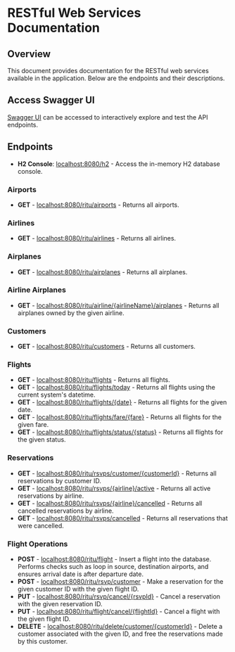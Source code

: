 # RESTful Web Services Documentation

## Overview
This document provides documentation for the RESTful web services available in the application. Below are the endpoints and their descriptions.

## Access Swagger UI
[Swagger UI](http://localhost:8080/swagger-ui/index.html) can be accessed to interactively explore and test the API endpoints.

## Endpoints
- **H2 Console**: [localhost:8080/h2](http://localhost:8080/h2) - Access the in-memory H2 database console.

### Airports
- **GET** - [localhost:8080/ritu/airports](http://localhost:8080/ritu/airports) - Returns all airports.

### Airlines
- **GET** - [localhost:8080/ritu/airlines](http://localhost:8080/ritu/airlines) - Returns all airlines.

### Airplanes
- **GET** - [localhost:8080/ritu/airplanes](http://localhost:8080/ritu/airplanes) - Returns all airplanes.

### Airline Airplanes
- **GET** - [localhost:8080/ritu/airline/{airlineName}/airplanes](http://localhost:8080/ritu/airline/{airlineName}/airplanes) - Returns all airplanes owned by the given airline.

### Customers
- **GET** - [localhost:8080/ritu/customers](http://localhost:8080/ritu/customers) - Returns all customers.

### Flights
- **GET** - [localhost:8080/ritu/flights](http://localhost:8080/ritu/flights) - Returns all flights.
- **GET** - [localhost:8080/ritu/flights/today](http://localhost:8080/ritu/flights/today) - Returns all flights using the current system's datetime.
- **GET** - [localhost:8080/ritu/flights/{date}](http://localhost:8080/ritu/flights/{date}) - Returns all flights for the given date.
- **GET** - [localhost:8080/ritu/flights/fare/{fare}](http://localhost:8080/ritu/flights/fare/{fare}) - Returns all flights for the given fare.
- **GET** - [localhost:8080/ritu/flights/status/{status}](http://localhost:8080/ritu/flights/status/{status}) - Returns all flights for the given status.

### Reservations
- **GET** - [localhost:8080/ritu/rsvps/customer/{customerId}](http://localhost:8080/ritu/rsvps/customer/{customerId}) - Returns all reservations by customer ID.
- **GET** - [localhost:8080/ritu/rsvps/{airline}/active](http://localhost:8080/ritu/rsvps/{airline}/active) - Returns all active reservations by airline.
- **GET** - [localhost:8080/ritu/rsvps/{airline}/cancelled](http://localhost:8080/ritu/rsvps/{airline}/cancelled) - Returns all cancelled reservations by airline.
- **GET** - [localhost:8080/ritu/rsvps/cancelled](http://localhost:8080/ritu/rsvps/cancelled) - Returns all reservations that were cancelled.

### Flight Operations
- **POST** - [localhost:8080/ritu/flight](http://localhost:8080/ritu/flight) - Insert a flight into the database. Performs checks such as loop in source, destination airports, and ensures arrival date is after departure date.
- **POST** - [localhost:8080/ritu/rsvp/customer](http://localhost:8080/ritu/rsvp/customer) - Make a reservation for the given customer ID with the given flight ID.
- **PUT** - [localhost:8080/ritu/rsvp/cancel/{rsvpId}](http://localhost:8080/ritu/rsvp/cancel/{rsvpId}) - Cancel a reservation with the given reservation ID.
- **PUT** - [localhost:8080/ritu/flight/cancel/{flightId}](http://localhost:8080/ritu/flight/cancel/{flightId}) - Cancel a flight with the given flight ID.
- **DELETE** - [localhost:8080/ritu/delete/customer/{customerId}](http://localhost:8080/ritu/delete/customer/{customerId}) - Delete a customer associated with the given ID, and free the reservations made by this customer.
